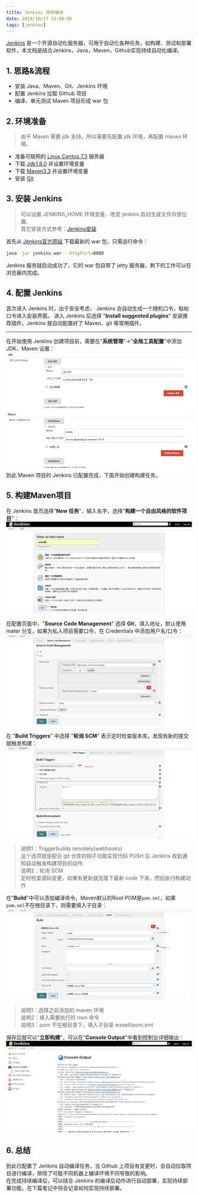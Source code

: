 ```yaml
---
title: Jenkins 持续编译
date: 2018/10/17 21:00:00
tags: [jenkins]
---
```


[Jenkins](https://www.w3cschool.cn/jenkins/jenkins-5h3228n2.html) 是一个开源自动化服务器，可用于自动化各种任务，如构建、测试和部署软件，本文档是结合Jenkins，Java，Maven，Github实现持续自动化编译。

## 1. 思路&流程

- 安装 Java、Maven、Git、Jenkins 环境
- 配置 Jenkins 拉取 Github 项目
- 编译、单元测试 Maven 项目形成 war 包

## 2. 环境准备

> 由于 Maven 需要 jdk 支持，所以需要先配置 jdk 环境，再配置 maven 环境。
- 准备可联网的 [Linux Centos 7.3](https://www.centos.org/download/) 服务器
- 下载 [Jdk1.8.0](https://www.oracle.com/technetwork/java/javase/downloads/jdk8-downloads-2133151.html) 并设置环境变量
- 下载 [Maven3.3](http://maven.apache.org/download.cgi) 并设置环境变量
- 安装 [Git](https://git-scm.com/download/linux)

## 3. 安装 Jenkins

> 可以设置 JENKINS_HOME 环境变量，改变 jenkins 启动生成文件存放位置.  
其它安装方式参考：[Jenkins安装](https://www.w3cschool.cn/jenkins/jenkins-79ex28jh.html)

首先从 [Jenkins官方网站](https://jenkins.io/) 下载最新的 war 包，只需运行命令：

```bash
java -jar jenkins.war --httpPort=8080
```

Jenkins 服务就启动成功了，它的 war 包自带了 jetty 服务器，剩下的工作可以在浏览器内完成。  

## 4. 配置 Jenkins

首次进入 Jenkins 时，出于安全考虑， Jenkins 会自动生成一个随机口令，粘帖口令进入安装界面。
进入 Jenkins 后选择 "**Install suggested plugins**" 安装推荐插件，Jenkins 就自动配置好了 Maven、git 等常用插件。

<hr />

在开始使用 Jenkins 创建项目前，需要在"**系统管理**"->"**全局工具配置**"中添加 JDK、Maven 设置：
![jenkins_jdk](../../../images/jenkins_jdk.png)
![jenkins_maven](../../../images/jenkins_maven.png)
到此 Maven 项目的 Jenkins 已配置完成，下面开始创建构建任务。

## 5. 构建Maven项目

在 Jenkins 首页选择"**New 任务**"，输入名字，选择"**构建一个自由风格的软件项目**"：
![jenkins_new_project](../../../images/jenkins_new_project.png)

在配置页面中，"**Source Code Management**" 选择 **Git**，填入地址，默认使用 mater 分支，如果为私人项目需要口令，在 Credentials 中添加用户名/口令：
![jenkins_git](../../../images/jenkins_git.png)

在 "**Build Triggers**" 中选择 "**轮询 SCM**" 表示定时检查版本库，发现有新的提交就触发构建：
![jenkins_scm](../../../images/jenkins_scm.png)

> 说明1：Triggerbuilds remotely(webhooks)   
这个选项就是配合 git 仓库的钩子功能实现代码 PUSH 后 Jenkins 收到通知自动触发构建项目的动作  
说明2：轮询 SCM  
定时检查源码变更，如果有更新就克隆下最新 code 下来，然后执行构建动作

在"**Build**"中可以添加编译命令，Maven默认的Root POM是```pom.xml```，如果```pom.xml```不在根目录下，则需要填入子目录：
![jenkins_build](../../../images/jenkins_build.png)

> 说明1：选择之前添加的 maven 环境  
说明2：填入需要执行的 mvn 命令  
说明3：pom 不在根目录下，填入子目录 wxsell/pom.xml

保存后就可以"**立即构建**"，可以在"**Console Output**"中看到控制台详细输出：
![jenkins_output](../../../images/jenkins_output.png)

## 6. 总结

到此已配置了 Jenkins 自动编译任务，当 Github 上项目有变更时，会自动拉取项目进行编译，排除了可能不同机器上编译环境不同导致的影响。  
在完成持续编译后，可以结合 Jenkins 的编译后动作进行自动部署，实现持续部署功能。在下篇笔记中将会记录如何实现持续部署。